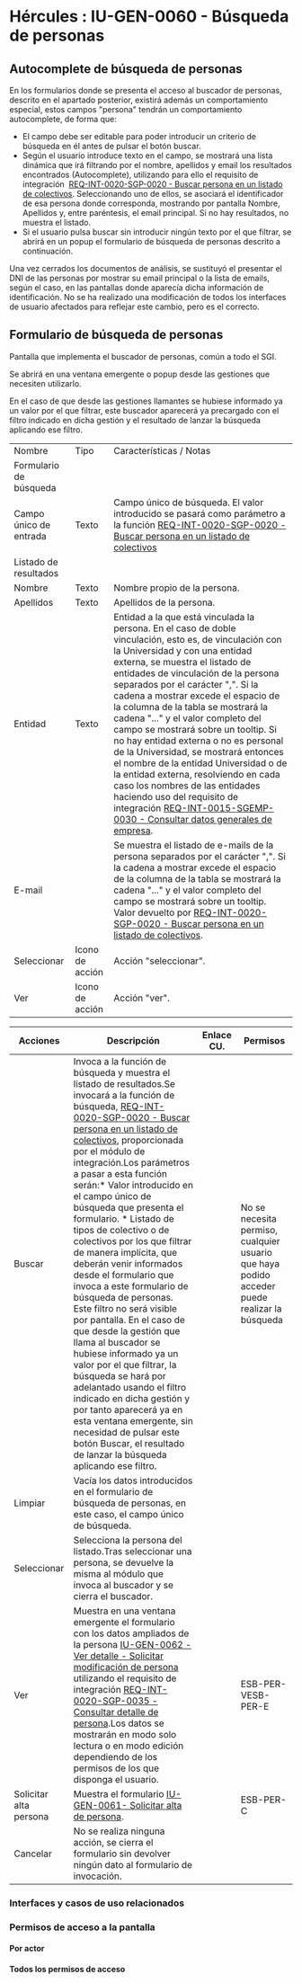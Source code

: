 # Hércules : IU\-GEN\-0060 \- Búsqueda de personas







## Autocomplete de búsqueda de personas

En los formularios donde se presenta el acceso al buscador de personas, descrito en el apartado posterior, existirá además un comportamiento especial, estos campos "persona" tendrán un comportamiento autocomplete, de forma que:

* El campo debe ser editable para poder introducir un criterio de búsqueda en él antes de pulsar el botón buscar.
* Según el usuario introduce texto en el campo, se mostrará una lista dinámica que irá filtrando por el nombre, apellidos y email los resultados encontrados (Autocomplete), utilizando para ello el requisito de integración  [REQ\-INT\-0020\-SGP\-0020 \- Buscar persona en un listado de colectivos](https://confluence.um.es/confluence/display/HERCULES/REQ-INT-0020-SGP-0020+-+Buscar+persona+en+un+listado+de+colectivos "https://confluence.um.es/confluence/display/HERCULES/REQ-INT-0020-SGP-0020+-+Buscar+persona+en+un+listado+de+colectivos"). Seleccionando uno de ellos, se asociará el identificador de esa persona donde corresponda, mostrando por pantalla Nombre, Apellidos y, entre paréntesis, el email principal. Si no hay resultados, no muestra el listado.
* Si el usuario pulsa buscar sin introducir ningún texto por el que filtrar, se abrirá en un popup el formulario de búsqueda de personas descrito a continuación.

  


Una vez cerrados los documentos de análisis, se sustituyó el presentar el DNI de las personas por mostrar su email principal o la lista de emails, según el caso, en las pantallas donde aparecía dicha información de identificación. No se ha realizado una modificación de todos los interfaces de usuario afectados para reflejar este cambio, pero es el correcto.

## Formulario de búsqueda de personas

Pantalla que implementa el buscador de personas, común a todo el SGI. 

Se abrirá en una ventana emergente o popup desde las gestiones que necesiten utilizarlo.

En el caso de que desde las gestiones llamantes se hubiese informado ya un valor por el que filtrar, este buscador aparecerá ya precargado con el filtro indicado en dicha gestión y el resultado de lanzar la búsqueda aplicando ese filtro.



|  | | |
| --- | --- | --- |
| Nombre | Tipo | Características / Notas |
| Formulario de búsqueda | | |
| Campo único de entrada | Texto | Campo único de búsqueda. El valor introducido se pasará como parámetro a la función [REQ\-INT\-0020\-SGP\-0020 \- Buscar persona en un listado de colectivos](/hercules/sgi-sistema-de-gestion-de-investigacion/requisitos-y-analisis-funcional/analisis-funcional-sgi-hercules/gen-aspectos-generales/int-requisitos-de-integracion/req-int-0020-sgp-integracion-con-sistema-de-gestion-de-personas/req-int-0020-sgp-0020-buscar-persona-en-un-listado-de-colectivos.md "/hercules/sgi-sistema-de-gestion-de-investigacion/requisitos-y-analisis-funcional/analisis-funcional-sgi-hercules/gen-aspectos-generales/int-requisitos-de-integracion/req-int-0020-sgp-integracion-con-sistema-de-gestion-de-personas/req-int-0020-sgp-0020-buscar-persona-en-un-listado-de-colectivos.md") |
| Listado de resultados | | |
| Nombre | Texto | Nombre propio de la persona. |
| Apellidos | Texto | Apellidos de la persona. |
| Entidad | Texto | Entidad a la que está vinculada la persona. En el caso de doble vinculación, esto es, de vinculación con la Universidad y con una entidad externa, se muestra el listado de entidades de vinculación de la persona separados por el carácter ",". Si la cadena a mostrar excede el espacio de la columna de la tabla se mostrará la cadena "..." y el valor completo del campo se mostrará sobre un tooltip. Si no hay entidad externa o no es personal de la Universidad, se mostrará entonces el nombre de la entidad Universidad o de la entidad externa, resolviendo en cada caso los nombres de las entidades haciendo uso del requisito de integración [REQ\-INT\-0015\-SGEMP\-0030 \- Consultar datos generales de empresa](/hercules/sgi-sistema-de-gestion-de-investigacion/requisitos-y-analisis-funcional/analisis-funcional-sgi-hercules/gen-aspectos-generales/int-requisitos-de-integracion/req-int-0015-sgemp-integracion-con-sistema-de-gestion-de-empresas/req-int-0015-sgemp-0030-consultar-datos-generales-de-empresa.md "/hercules/sgi-sistema-de-gestion-de-investigacion/requisitos-y-analisis-funcional/analisis-funcional-sgi-hercules/gen-aspectos-generales/int-requisitos-de-integracion/req-int-0015-sgemp-integracion-con-sistema-de-gestion-de-empresas/req-int-0015-sgemp-0030-consultar-datos-generales-de-empresa.md"). |
| E\-mail |  | Se muestra el listado de e\-mails de la persona separados por el carácter ",". Si la cadena a mostrar excede el espacio de la columna de la tabla se mostrará la cadena "..." y el valor completo del campo se mostrará sobre un tooltip. Valor devuelto por [REQ\-INT\-0020\-SGP\-0020 \- Buscar persona en un listado de colectivos](https://confluence.um.es/confluence/display/HERCULES/REQ-INT-0020-SGP-0020+-+Buscar+persona+en+un+listado+de+colectivos "https://confluence.um.es/confluence/display/HERCULES/REQ-INT-0020-SGP-0020+-+Buscar+persona+en+un+listado+de+colectivos"). |
| Seleccionar | Icono de acción | Acción "seleccionar". |
| Ver | Icono de acción | Acción "ver". |



| Acciones | Descripción | Enlace CU. | Permisos |
| --- | --- | --- | --- |
| Buscar | Invoca a la función de búsqueda y muestra el listado de resultados.Se invocará a la función de búsqueda, [REQ\-INT\-0020\-SGP\-0020 \- Buscar persona en un listado de colectivos](/hercules/sgi-sistema-de-gestion-de-investigacion/requisitos-y-analisis-funcional/analisis-funcional-sgi-hercules/gen-aspectos-generales/int-requisitos-de-integracion/req-int-0020-sgp-integracion-con-sistema-de-gestion-de-personas/req-int-0020-sgp-0020-buscar-persona-en-un-listado-de-colectivos.md "/hercules/sgi-sistema-de-gestion-de-investigacion/requisitos-y-analisis-funcional/analisis-funcional-sgi-hercules/gen-aspectos-generales/int-requisitos-de-integracion/req-int-0020-sgp-integracion-con-sistema-de-gestion-de-personas/req-int-0020-sgp-0020-buscar-persona-en-un-listado-de-colectivos.md"), proporcionada por el módulo de integración.Los parámetros a pasar a esta función serán:* Valor introducido en el campo único de búsqueda que presenta el formulario. * Listado de tipos de colectivo o de colectivos por los que filtrar de manera implícita, que deberán venir informados desde el formulario que invoca a este formulario de búsqueda de personas. Este filtro no será visible por pantalla.  En el caso de que desde la gestión que llama al buscador se hubiese informado ya un valor por el que filtrar, la búsqueda se hará por adelantado usando el filtro indicado en dicha gestión y por tanto aparecerá ya en esta ventana emergente, sin necesidad de pulsar este botón Buscar, el resultado de lanzar la búsqueda aplicando ese filtro. |  | No se necesita permiso, cualquier usuario que haya podido acceder puede realizar la búsqueda |
| Limpiar | Vacía los datos introducidos en el formulario de búsqueda de personas, en este caso, el campo único de búsqueda. |  |  |
| Seleccionar | Selecciona la persona del listado.Tras seleccionar una persona, se devuelve la misma al módulo que invoca al buscador y se cierra el buscador. |  |  |
| Ver | Muestra en una ventana emergente el formulario con los datos ampliados de la persona [IU\-GEN\-0062 \- Ver detalle \- Solicitar modificación de persona](https://confluence.um.es/confluence/pages/createpage.action?spaceKey=HERCULES&title=IU-GEN-0062+-+Ver+detalle+-+Solicitar+modificaci%C3%B3n+de+persona&linkCreation=true&fromPageId=597852545 "/confluence/pages/createpage.action?spaceKey=HERCULES&title=IU-GEN-0062+-+Ver+detalle+-+Solicitar+modificaci%C3%B3n+de+persona&linkCreation=true&fromPageId=597852545") utilizando el requisito de integración [REQ\-INT\-0020\-SGP\-0035 \- Consultar detalle de persona](/hercules/sgi-sistema-de-gestion-de-investigacion/requisitos-y-analisis-funcional/analisis-funcional-sgi-hercules/gen-aspectos-generales/int-requisitos-de-integracion/req-int-0020-sgp-integracion-con-sistema-de-gestion-de-personas/req-int-0020-sgp-0035-consultar-detalle-de-persona.md "/hercules/sgi-sistema-de-gestion-de-investigacion/requisitos-y-analisis-funcional/analisis-funcional-sgi-hercules/gen-aspectos-generales/int-requisitos-de-integracion/req-int-0020-sgp-integracion-con-sistema-de-gestion-de-personas/req-int-0020-sgp-0035-consultar-detalle-de-persona.md").Los datos se mostrarán en modo solo lectura o en modo edición dependiendo de los permisos de los que disponga el usuario. |  | ESB\-PER\-VESB\-PER\-E |
| Solicitar alta persona | Muestra el formulario [IU\-GEN\-0061\- Solicitar alta de persona](/hercules/sgi-sistema-de-gestion-de-investigacion/requisitos-y-analisis-funcional/analisis-funcional-sgi-hercules/gen-aspectos-generales/sha-buscadores-y-listados-comunes/iu-gen-0061-solicitar-alta-de-persona.md "/hercules/sgi-sistema-de-gestion-de-investigacion/requisitos-y-analisis-funcional/analisis-funcional-sgi-hercules/gen-aspectos-generales/sha-buscadores-y-listados-comunes/iu-gen-0061-solicitar-alta-de-persona.md"). |  | ESB\-PER\-C |
| Cancelar | No se realiza ninguna acción, se cierra el formulario sin devolver ningún dato al formulario de invocación. |  |  |

### Interfaces y casos de uso relacionados





















### Permisos de acceso a la pantalla

#### Por actor

#### Todos los permisos de acceso







